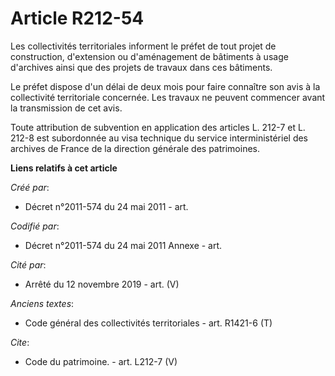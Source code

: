 # Article R212-54

Les collectivités territoriales informent le préfet de tout projet de construction, d'extension ou d'aménagement de bâtiments
à usage d'archives ainsi que des projets de travaux dans ces bâtiments.

Le préfet dispose d'un délai de deux mois pour faire connaître son avis à la collectivité territoriale concernée. Les travaux
ne peuvent commencer avant la transmission de cet avis.

Toute attribution de subvention en application des articles L. 212-7 et L. 212-8 est subordonnée au visa technique du service
interministériel des archives de France de la direction générale des patrimoines.

**Liens relatifs à cet article**

_Créé par_:

  - Décret n°2011-574 du 24 mai 2011  - art.

_Codifié par_:

  - Décret n°2011-574 du 24 mai 2011 Annexe - art.

_Cité par_:

  - Arrêté du 12 novembre 2019 - art. (V)

_Anciens textes_:

  - Code général des collectivités territoriales - art. R1421-6 (T)

_Cite_:

  - Code du patrimoine. - art. L212-7 (V)
